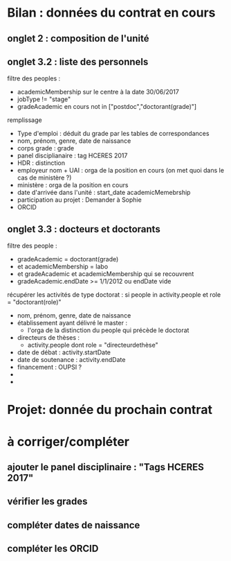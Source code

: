 
# Bilan : données du contrat en cours

## onglet 2 : composition de l'unité

## onglet 3.2 : liste des personnels

filtre des peoples :
- academicMembership sur le centre à la date 30/06/2017
- jobType != "stage"
- gradeAcademic en cours not in ["postdoc","doctorant(grade)"]

remplissage
- Type d'emploi : déduit du grade par les tables de correspondances
- nom, prénom, genre, date de naissance
- corps grade : grade
- panel disciplianaire : tag HCERES 2017
- HDR : distinction
- employeur nom + UAI : orga de la position en cours  (on met quoi dans le cas de ministère ?)
- ministère : orga de la position en cours 
- date d'arrivée dans l'unité : start_date academicMemebrship
- participation au projet : Demander à Sophie
- ORCID

## onglet 3.3 : docteurs et doctorants

filtre des people : 
- gradeAcademic = doctorant(grade)
- et academicMembership = labo
- et gradeAcademic et academicMembership qui se recouvrent
- gradeAcademic.endDate >= 1/1/2012 ou endDate vide 

récupérer les activités de type doctorat :
si people in activity.people et role = "doctorant(role)"

- nom, prénom, genre, date de naissance
- établissement ayant délivré le master : 
    + l'orga de la distinction du people qui précède le doctorat
- directeurs de thèses :
    + activity.people dont role = "directeurdethèse"
- date de débat : activity.startDate
- date de soutenance : activity.endDate
- financement : OUPSI ? 
-
- 



# Projet: donnée du prochain contrat






# à corriger/compléter

## ajouter le panel disciplinaire : "Tags HCERES 2017"

## vérifier les grades

## compléter dates de naissance

## compléter les ORCID 